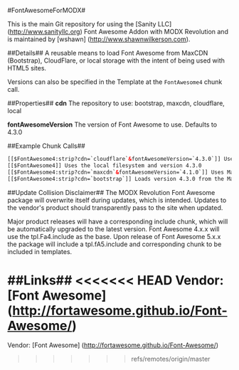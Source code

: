 #FontAwesomeForMODX#

This is the main Git repository for using the [Sanity LLC] (http://www.sanityllc.org) Font Awesome Addon with MODX Revolution and is maintained by [wshawn] (http://www.shawnwilkerson.com).

##Details##
A reusable means to load Font Awesome from MaxCDN (Bootstrap), CloudFlare, or local storage with the intent of being used with HTML5 sites.

Versions can also be specified in the Template at the `FontAwesome4` chunk call.

##Properties##
**cdn** The repository to use: bootstrap, maxcdn, cloudflare, local

**fontAwesomeVersion** The version of Font Awesome to use. Defaults to 4.3.0

##Example Chunk Calls##
```html
[[$FontAwesome4:strip?cdn=`cloudflare`&fontAwesomeVersion=`4.3.0`]] Uses Cloudflare CDN and version 4.30.
[[$FontAwesome4]] Uses the local filesystem and version 4.3.0
[[$FontAwesome4:strip?cdn=`maxcdn`&fontAwesomeVersion=`4.1.0`]] Uses MaxCDN and an older version.
[[$FontAwesome4:strip?cdn=`bootstrap`]] Loads version 4.3.0 from the MaxCDN (default for Bootstrap
```
##Update Collision Disclaimer##
The MODX Revolution Font Awesome package will overwrite itself during updates, which is intended. Updates to the vendor's product should transparently pass to the site when updated.

Major product releases will have a corresponding include chunk, which will be automatically upgraded to the latest version.
Font Awesome 4.x.x will use the tpl.Fa4.include as the base.
Upon release of Font Awesome 5.x.x the package will include a tpl.fA5.include and corresponding chunk to be included in templates.

##Links##
<<<<<<< HEAD
Vendor: [Font Awesome] (http://fortawesome.github.io/Font-Awesome/)
=======
Vendor: [Font Awesome] (http://fortawesome.github.io/Font-Awesome/)
>>>>>>> refs/remotes/origin/master
